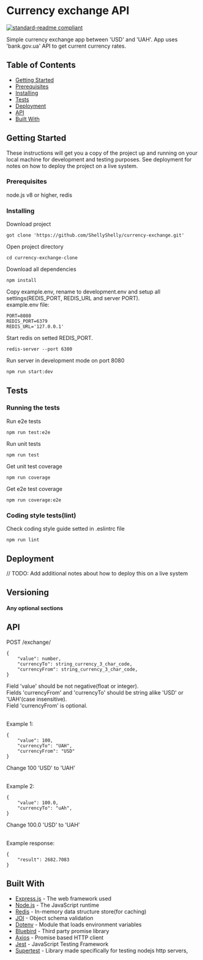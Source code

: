 # Currency exchange API

[![standard-readme compliant](https://img.shields.io/badge/readme%20style-standard-brightgreen.svg?style=flat-square)](https://github.com/RichardLitt/standard-readme)

Simple currency exchange app between 'USD' and 'UAH'. 
App uses 'bank.gov.ua' API to get current currency rates. 

## Table of Contents

- [Getting Started](#getting-started)
- [Prerequisites](#prerequisites)
- [Installing](#installing)
- [Tests](#tests)
- [Deployment](#deployment)
- [API](#api)
- [Built With](#built-with)

## Getting Started
These instructions will get you a copy of the project up and running on your local machine for development and testing purposes. See deployment for notes on how to deploy the project on a live system.

### Prerequisites

node.js v8 or higher, redis


### Installing

Download project

```
got clone 'https://github.com/ShellyShelly/currency-exchange.git'
```

Open project directory

```
cd currency-exchange-clone
```

Download all dependencies
```
npm install
```

Copy example.env, rename to development.env and setup all settings(REDIS_PORT, REDIS_URL and server PORT).
<br>example.env file:
```
PORT=8080
REDIS_PORT=6379
REDIS_URL='127.0.0.1'
```

Start redis on setted REDIS_PORT.
```
redis-server --port 6380
```
Run server in development mode on port 8080
```
npm run start:dev
```

## Tests

### Running the tests

Run e2e tests
```
npm run test:e2e
```

Run unit tests
```
npm run test
```

Get unit test coverage
```
npm run coverage
```

Get e2e test coverage
```
npm run coverage:e2e
```

### Coding style tests(lint)

Check coding style guide setted in .eslintrc file

```
npm run lint
```

## Deployment
// TODO: Add additional notes about how to deploy this on a live system

## Versioning
#### Any optional sections

## API
POST /exchange/
```
{
	"value": number,
	"currencyTo": string_currency_3_char_code,
	"currencyFrom": string_currency_3_char_code,
}
```
Field 'value' should be not negative(float or integer).
<br>Fields 'currencyFrom' and 'currencyTo' should be string alike 'USD' or 'UAH'(case insensitive).
<br>Field 'currencyFrom' is optional.

<br>Example 1:
```
{
	"value": 100,
	"currencyTo": "UAH",
	"currencyFrom": "USD"
}
```
Change 100 'USD' to 'UAH'

<br>Example 2:
```
{
	"value": 100.0,
	"currencyTo": "uAh",
}
```
Change 100.0 'USD' to 'UAH'

<br>Example response:
```
{
	"result": 2682.7083
}
```

## Built With

* [Express.js](https://expressjs.com) - The web framework used
* [Node.js](https://nodejs.org/en/) - The JavaScript runtime
* [Redis](https://redis.io) -  In-memory data structure store(for caching)
* [JOI](https://github.com/hapijs/joi) - Object schema validation
* [Dotenv](https://www.npmjs.com/package/dotenv) - Module that loads environment variables
* [Bluebird](http://bluebirdjs.com/docs/getting-started.html) - Third party promise library
* [Axios](https://www.npmjs.com/package/axios) - Promise based HTTP client
* [Jest](https://jestjs.io) - JavaScript Testing Framework
* [Supertest](https://www.npmjs.com/package/supertest) - Library made specifically for testing nodejs http servers,
